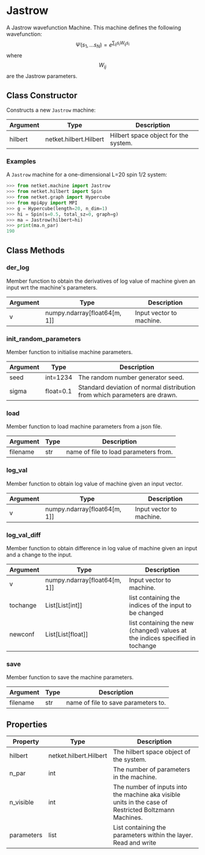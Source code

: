 # Jastrow
A Jastrow wavefunction Machine. This machine defines the following wavefunction: $$ \Psi(s_1,\dots s_N) = e^{\sum_{ij} s_i W_{ij} s_i}$$ where $$ W_{ij} $$ are the Jastrow parameters.

## Class Constructor
Constructs a new ``Jastrow`` machine:

|Argument|         Type         |            Description             |
|--------|----------------------|------------------------------------|
|hilbert |netket.hilbert.Hilbert|Hilbert space object for the system.|


### Examples
A ``Jastrow`` machine for a one-dimensional L=20 spin 1/2
system:

```python
>>> from netket.machine import Jastrow
>>> from netket.hilbert import Spin
>>> from netket.graph import Hypercube
>>> from mpi4py import MPI
>>> g = Hypercube(length=20, n_dim=1)
>>> hi = Spin(s=0.5, total_sz=0, graph=g)
>>> ma = Jastrow(hilbert=hi)
>>> print(ma.n_par)
190

```



## Class Methods 
### der_log
Member function to obtain the derivatives of log value of
machine given an input wrt the machine's parameters.

|Argument|            Type            |      Description       |
|--------|----------------------------|------------------------|
|v       |numpy.ndarray[float64[m, 1]]|Input vector to machine.|


### init_random_parameters
Member function to initialise machine parameters.

|Argument|  Type   |                               Description                                |
|--------|---------|--------------------------------------------------------------------------|
|seed    |int=1234 |The random number generator seed.                                         |
|sigma   |float=0.1|Standard deviation of normal distribution from which parameters are drawn.|


### load
Member function to load machine parameters from a json file.

|Argument|Type|             Description             |
|--------|----|-------------------------------------|
|filename|str |name of file to load parameters from.|


### log_val
Member function to obtain log value of machine given an input
vector.

|Argument|            Type            |      Description       |
|--------|----------------------------|------------------------|
|v       |numpy.ndarray[float64[m, 1]]|Input vector to machine.|


### log_val_diff
Member function to obtain difference in log value of machine
given an input and a change to the input.

|Argument|            Type            |                                 Description                                 |
|--------|----------------------------|-----------------------------------------------------------------------------|
|v       |numpy.ndarray[float64[m, 1]]|Input vector to machine.                                                     |
|tochange|List[List[int]]             |list containing the indices of the input to be changed                       |
|newconf |List[List[float]]           |list containing the new (changed) values at the indices specified in tochange|


### save
Member function to save the machine parameters.

|Argument|Type|            Description            |
|--------|----|-----------------------------------|
|filename|str |name of file to save parameters to.|


## Properties

| Property |         Type         |                                                   Description                                                    |
|----------|----------------------|------------------------------------------------------------------------------------------------------------------|
|hilbert   |netket.hilbert.Hilbert| The hilbert space object of the system.                                                                          |
|n_par     |int                   | The number of parameters in the machine.                                                                         |
|n_visible |int                   | The number of inputs into the machine aka visible units in             the case of Restricted Boltzmann Machines.|
|parameters|list                  | List containing the parameters within the layer.             Read and write                                      |

